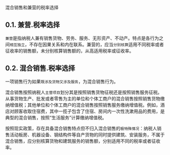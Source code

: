 混合销售和兼营的税率选择

## 0.1. 兼营.税率选择

`兼营`是指纳税人兼有销售货物、劳务、服务、无形资产、不动产。特点是各行为之间`相互独立`，不存在因果关系和内在联系。兼营的，应当`分别核算`适用不同税率或者征收率的销售额，未分别核算销售额的，从高适用税率或征收率。

## 0.2. 混合销售.税率选择

一项销售行为如果`既涉及货物又涉及服务`，为混合销售行为。

混合销售按照纳税人`主营项目`划分其是按照销售货物征税还是按照销售服务征税。从事货物生产、批发或者零售为主的单位和个体工商户的混合销售按照销售货物缴纳增值税；其他单位和个体工商户的混合销售按照销售服务缴纳增值税。例如，酒店对顾客收取住宿费，其中一揽子包含了住宿、房间内一次性洗漱用品的费用，是典型的混合销售，按照“生活服务”计算缴纳增值税。

按照现实政策，存在具备混合销售特点但不归入混合销售的`极特殊情况`：纳税人销售活动板房、机器设备、钢结构件等自产货物的同时提供建筑、安装服务，不属于混合销售，应分别核算货物和建筑服务的销售额，分别适用不同的税率或者征收率。
